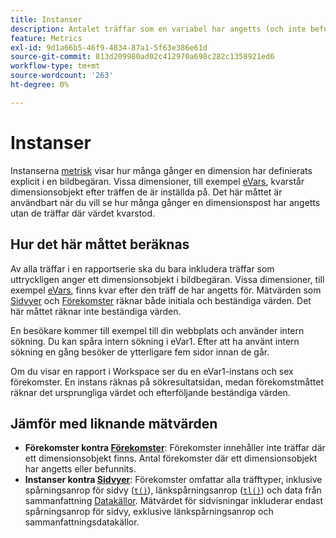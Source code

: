 ```yaml
---
title: Instanser
description: Antalet träffar som en variabel har angetts (och inte befunnits).
feature: Metrics
exl-id: 9d1a66b5-46f9-4834-87a1-5f63e386e61d
source-git-commit: 813d209980ad02c412970a698c282c1358921ed6
workflow-type: tm+mt
source-wordcount: '263'
ht-degree: 0%

---
```


# Instanser

Instanserna [metrisk](overview.md) visar hur många gånger en dimension har definierats explicit i en bildbegäran. Vissa dimensioner, till exempel [eVars](../dimensions/evar.md), kvarstår dimensionsobjekt efter träffen de är inställda på. Det här måttet är användbart när du vill se hur många gånger en dimensionspost har angetts utan de träffar där värdet kvarstod.

## Hur det här måttet beräknas

Av alla träffar i en rapportserie ska du bara inkludera träffar som uttryckligen anger ett dimensionsobjekt i bildbegäran. Vissa dimensioner, till exempel [eVars](../dimensions/evar.md), finns kvar efter den träff de har angetts för. Mätvärden som [Sidvyer](page-views.md) och [Förekomster](occurrences.md) räknar både initiala och beständiga värden. Det här måttet räknar inte beständiga värden.

En besökare kommer till exempel till din webbplats och använder intern sökning. Du kan spåra intern sökning i eVar1. Efter att ha använt intern sökning en gång besöker de ytterligare fem sidor innan de går.

Om du visar en rapport i Workspace ser du en eVar1-instans och sex förekomster. En instans räknas på sökresultatsidan, medan förekomstmåttet räknar det ursprungliga värdet och efterföljande beständiga värden.

## Jämför med liknande mätvärden

* **Förekomster kontra [Förekomster](occurrences.md)**: Förekomster innehåller inte träffar där ett dimensionsobjekt finns. Antal förekomster där ett dimensionsobjekt har angetts eller befunnits.
* **Instanser kontra [Sidvyer](page-views.md)**: Förekomster omfattar alla träfftyper, inklusive spårningsanrop för sidvy ([`t()`](/help/implement/vars/functions/t-method.md)), länkspårningsanrop ([`tl()`](/help/implement/vars/functions/tl-method.md)) och data från sammanfattning [Datakällor](/help/import/data-sources/overview.md). Mätvärdet för sidvisningar inkluderar endast spårningsanrop för sidvy, exklusive länkspårningsanrop och sammanfattningsdatakällor.
